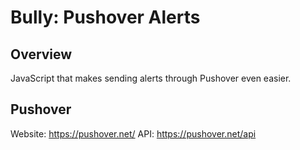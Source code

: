 Bully: Pushover Alerts
==============

## Overview
JavaScript that makes sending alerts through Pushover even easier.

## Pushover
Website: https://pushover.net/
API: https://pushover.net/api